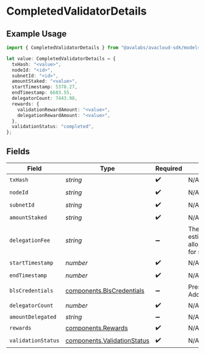 # CompletedValidatorDetails

## Example Usage

```typescript
import { CompletedValidatorDetails } from "@avalabs/avacloud-sdk/models/components";

let value: CompletedValidatorDetails = {
  txHash: "<value>",
  nodeId: "<id>",
  subnetId: "<id>",
  amountStaked: "<value>",
  startTimestamp: 5378.27,
  endTimestamp: 6683.55,
  delegatorCount: 7443.98,
  rewards: {
    validationRewardAmount: "<value>",
    delegationRewardAmount: "<value>",
  },
  validationStatus: "completed",
};
```

## Fields

| Field                                                                                                        | Type                                                                                                         | Required                                                                                                     | Description                                                                                                  |
| ------------------------------------------------------------------------------------------------------------ | ------------------------------------------------------------------------------------------------------------ | ------------------------------------------------------------------------------------------------------------ | ------------------------------------------------------------------------------------------------------------ |
| `txHash`                                                                                                     | *string*                                                                                                     | :heavy_check_mark:                                                                                           | N/A                                                                                                          |
| `nodeId`                                                                                                     | *string*                                                                                                     | :heavy_check_mark:                                                                                           | N/A                                                                                                          |
| `subnetId`                                                                                                   | *string*                                                                                                     | :heavy_check_mark:                                                                                           | N/A                                                                                                          |
| `amountStaked`                                                                                               | *string*                                                                                                     | :heavy_check_mark:                                                                                           | N/A                                                                                                          |
| `delegationFee`                                                                                              | *string*                                                                                                     | :heavy_minus_sign:                                                                                           | The percentage of total estimated delegator rewards allocated to validator nodes for supporting delegations. |
| `startTimestamp`                                                                                             | *number*                                                                                                     | :heavy_check_mark:                                                                                           | N/A                                                                                                          |
| `endTimestamp`                                                                                               | *number*                                                                                                     | :heavy_check_mark:                                                                                           | N/A                                                                                                          |
| `blsCredentials`                                                                                             | [components.BlsCredentials](../../models/components/blscredentials.md)                                       | :heavy_minus_sign:                                                                                           | Present for AddPermissionlessValidatorTx                                                                     |
| `delegatorCount`                                                                                             | *number*                                                                                                     | :heavy_check_mark:                                                                                           | N/A                                                                                                          |
| `amountDelegated`                                                                                            | *string*                                                                                                     | :heavy_minus_sign:                                                                                           | N/A                                                                                                          |
| `rewards`                                                                                                    | [components.Rewards](../../models/components/rewards.md)                                                     | :heavy_check_mark:                                                                                           | N/A                                                                                                          |
| `validationStatus`                                                                                           | [components.ValidationStatus](../../models/components/validationstatus.md)                                   | :heavy_check_mark:                                                                                           | N/A                                                                                                          |